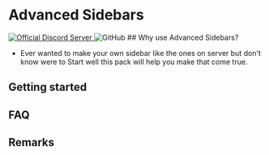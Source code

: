 # Advanced Sidebars

<a href="https://discord.gg/FN9gwVuE5S">
  <img alt="Official Discord Server" src="https://img.shields.io/discord/753438334663000116?color=%237289DA&label=Discord&style=flat-square">
</a>
<img alt="GitHub" src="https://img.shields.io/github/license/xFallen54x/advanced-sidebars">
## Why use Advanced Sidebars?

-   Ever wanted to make your own sidebar like the ones on server but don't know were to Start well this pack will help you make that come true.

## Getting started

## FAQ

## Remarks

